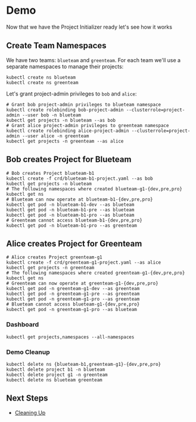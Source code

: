 # Demo

Now that we have the Project Initializer ready let's see how it works

## Create Team Namespaces

We have two teams: `blueteam` and `greenteam`. For each team we'll use a separate namespaces to manage their projects:

```shell
kubectl create ns blueteam
kubectl create ns greenteam
```

Let's grant project-admin privileges to `bob` and `alice`:

```shell
# Grant bob project-admin privileges to blueteam namespace
kubectl create rolebinding bob-project-admin --clusterrole=project-admin --user bob -n blueteam
kubectl get projects -n blueteam --as bob
# Grant alice project-admin privileges to greenteam namespace
kubectl create rolebinding alice-project-admin --clusterrole=project-admin --user alice -n greenteam
kubectl get projects -n greenteam --as alice
```

## Bob creates Project for Blueteam

```shell
# Bob creates Project blueteam-b1
kubectl create -f crd/blueteam-b1-project.yaml --as bob
kubectl get projects -n blueteam
# The following namespaces where created blueteam-g1-{dev,pre,pro}
kubectl get ns
# Blueteam can now operate at blueteam-b1-{dev,pre,pro}
kubectl get pod -n blueteam-b1-dev --as blueteam
kubectl get pod -n blueteam-b1-pre --as blueteam
kubectl get pod -n blueteam-b1-pro --as blueteam
# Greenteam cannot access blueteam-b1-{dev,pre,pro}
kubectl get pod -n blueteam-b1-pro --as greenteam
```

## Alice creates Project for Greenteam

```shell
# Alice creates Project greenteam-g1
kubectl create -f crd/greenteam-g1-project.yaml --as alice
kubectl get projects -n greenteam
# The following namespaces where created greenteam-g1-{dev,pre,pro}
kubectl get ns
# Greenteam can now operate at greenteam-g1-{dev,pre,pro}
kubectl get pod -n greenteam-g1-dev --as greenteam
kubectl get pod -n greenteam-g1-pre --as greenteam
kubectl get pod -n greenteam-g1-pro --as greenteam
# Blueteam cannot access blueteam-g1-{dev,pre,pro}
kubectl get pod -n greenteam-g1-pro --as blueteam
```

### Dashboard

```shell
kubectl get projects,namespaces --all-namespaces
```

### Demo Cleanup

```shell
kubectl delete ns {blueteam-b1,greenteam-g1}-{dev,pre,pro}
kubectl delete project b1 -n blueteam
kubectl delete project g1 -n greenteam
kubectl delete ns blueteam greenteam
```

## Next Steps

- [Cleaning Up](./06.cleanup.md)
